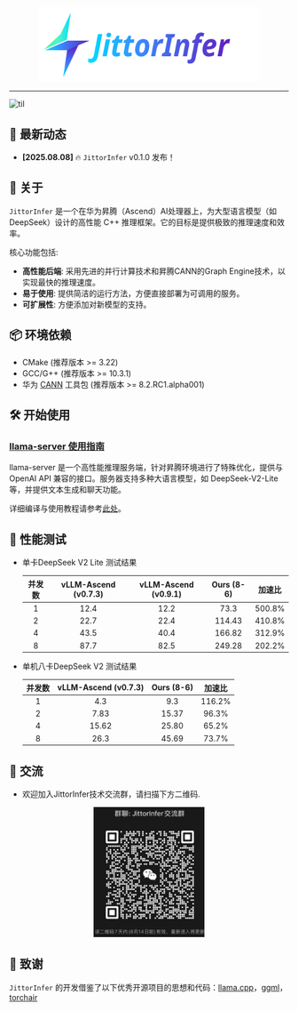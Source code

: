 <div align="center" id="HWInfer-top">
<!-- TODO: 请替换为您的项目 Logo -->
<img src="./assets/logo.svg" alt="logo" width="400" margin="10px"></img>
</div>

--------------------------------------------------------------------------------

![til](./assets/demo.gif)

## 📰 最新动态
- **[2025.08.08]** 🔥 `JittorInfer` v0.1.0 发布！

## 📖 关于
`JittorInfer` 是一个在华为昇腾（Ascend）AI处理器上，为大型语言模型（如 DeepSeek）设计的高性能 C++ 推理框架。它的目标是提供极致的推理速度和效率。

核心功能包括:
- **高性能后端**: 采用先进的并行计算技术和昇腾CANN的Graph Engine技术，以实现最快的推理速度。
- **易于使用**: 提供简洁的运行方法，方便直接部署为可调用的服务。
- **可扩展性**: 方便添加对新模型的支持。

## 📦 环境依赖

- CMake (推荐版本 >= 3.22)
- GCC/G++ (推荐版本 >= 10.3.1)
- 华为 [CANN](https://www.hiascend.com/developer/download/community/result?module=cann) 工具包 (推荐版本 >= 8.2.RC1.alpha001)

## 🛠️ 开始使用
### [llama-server 使用指南](./examples/README.md)

llama-server 是一个高性能推理服务端，针对昇腾环境进行了特殊优化，提供与 OpenAI API 兼容的接口。服务器支持多种大语言模型，如 DeepSeek-V2-Lite 等，并提供文本生成和聊天功能。

详细编译与使用教程请参考[此处](./examples/README.md)。

## 🚀 性能测试
- 单卡DeepSeek V2 Lite 测试结果

    | 并发数 | vLLM-Ascend (v0.7.3) | vLLM-Ascend (v0.9.1) | Ours (8-6) | 加速比   |
    |:-------:|:---------------------:|:---------------------:|:-----------:|:---------:|
    | 1       | 12.4                  | 12.2                  | 73.3        | 500.8%    |
    | 2       | 22.7                  | 22.4                  | 114.43      | 410.8%    |
    | 4       | 43.5                  | 40.4                  | 166.82      | 312.9%    |
    | 8       | 87.7                  | 82.5                  | 249.28      | 202.2%    |

- 单机八卡DeepSeek V2 测试结果

    | 并发数 | vLLM-Ascend (v0.7.3) | Ours (8-6) | 加速比 |
    |:-------:|:---------------------:|:-----------:|:-------:|
    | 1       | 4.3                   | 9.3         | 116.2%   |
    | 2       | 7.83                  | 15.37       | 96.3%   |
    | 4       | 15.62                 | 25.80       | 65.2%   |
    | 8       | 26.3                  | 45.69       | 73.7%   |

## 📢 交流
- 欢迎加入JittorInfer技术交流群，请扫描下方二维码.

<div align="center">
<img src="./assets/qrcode.png" alt="qrcode" width="200" margin="10px"></img>
</div>


## 💖 致谢
`JittorInfer` 的开发借鉴了以下优秀开源项目的思想和代码：[llama.cpp](https://github.com/ggml-org/llama.cpp)，[ggml](https://github.com/ggml-org/ggml)，[torchair](https://github.com/Ascend/torchair)

